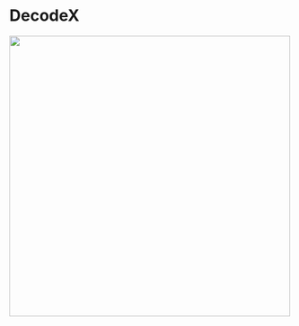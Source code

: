 # DecodeX

<img width=500 height=500 src="![output](https://github.com/user-attachments/assets/56a37dd9-fb1b-4ba0-85cf-2efce34cebf5)"/>
